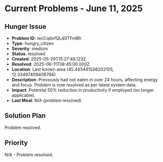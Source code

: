 # Current Problems - June 11, 2025

## Hunger Issue
- **Problem ID**: recCqdvfQLdGTFmBh
- **Type**: hungry_citizen
- **Severity**: medium
- **Status**: resolved
- **Created**: 2025-05-29T15:27:48.123Z
- **Resolved**: 2025-06-11T08:45:00.000Z
- **Location**: Last known area (45.445441548202105, 12.33497409408794)
- **Description**: Previously had not eaten in over 24 hours, affecting energy and focus. Problem is now resolved as per latest system data.
- **Impact**: Potential 50% reduction in productivity if employed (no longer applicable).
- **Last Meal**: N/A (problem resolved)

## Solution Plan
Problem resolved.

## Priority
N/A - Problem resolved.
